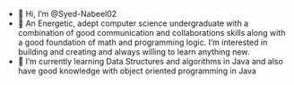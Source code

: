 - 👋 Hi, I’m @Syed-Nabeel02
- 👀 An Energetic, adept computer science undergraduate with a combination of good communication and collaborations skills along with a good foundation of math and     programming logic. I’m interested in building and creating and always willing to learn anything new.
- 🌱 I’m currently learning Data Structures and algorithms in Java and also have good knowledge with object oriented programming in Java

<!---
Syed-Nabeel02/Syed-Nabeel02 is a ✨ special ✨ repository because its `README.md` (this file) appears on your GitHub profile.
You can click the Preview link to take a look at your changes.
--->
